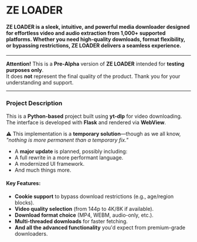 # ZE LOADER


#### **ZE LOADER** is a sleek, intuitive, and powerful media downloader designed for effortless video and audio extraction from **1,000+ supported platforms**. Whether you need high-quality downloads, format flexibility, or bypassing restrictions, **ZE LOADER** delivers a seamless experience.

---

**Attention!** This is a **Pre-Alpha** version of **ZE LOADER** intended for **testing purposes only**.  
It does **not** represent the final quality of the product. Thank you for your understanding and support.  

---



### **Project Description**  

This is a **Python-based** project built using **yt-dlp** for video downloading. 
The interface is developed with **Flask** and rendered via **WebView**.

⚠️ This implementation is a **temporary solution**—though as we all know, *"nothing is more permanent than a temporary fix."*  
  - A **major update** is planned, possibly including:  
  - A full rewrite in a more performant language.  
  - A modernized UI framework.
  - And much things more. 

#### **Key Features:**  
- **Cookie support** to bypass download restrictions (e.g., age/region blocks).  
- **Video quality selection** (from 144p to 4K/8K if available).  
- **Download format choice** (MP4, WEBM, audio-only, etc.).  
- **Multi-threaded downloads** for faster fetching.  
- **And all the advanced functionality** you'd expect from premium-grade downloaders.  
